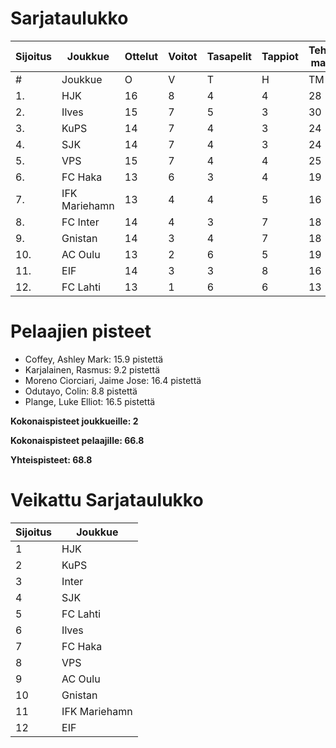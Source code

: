 # Sarjataulukko
| Sijoitus | Joukkue | Ottelut | Voitot | Tasapelit | Tappiot | Tehdyt maalit | Päästetyt maalit | Maaliero | Syötöt |
|----------|---------|---------|--------|-----------|---------|----------------|-------------------|----------|-------|
|# | Joukkue | O | V | T | H | TM | PM | ME | S | L | L% | R | KK | PK | PA | P|
|1. | HJK | 16 | 8 | 4 | 4 | 28 | 18 | 10 | 22 | 200 | 14,00 | 172 | 29 | 1 | 22 | 28|
|2. | Ilves | 15 | 7 | 5 | 3 | 30 | 17 | 13 | 26 | 180 | 16,67 | 174 | 39 | 3 | 26 | 26|
|3. | KuPS | 14 | 7 | 4 | 3 | 24 | 15 | 9 | 12 | 155 | 15,48 | 147 | 22 | 1 | 20 | 25|
|4. | SJK | 14 | 7 | 4 | 3 | 24 | 19 | 5 | 18 | 158 | 15,19 | 179 | 34 | 0 | 25 | 25|
|5. | VPS | 15 | 7 | 4 | 4 | 25 | 21 | 4 | 15 | 176 | 14,20 | 179 | 27 | 1 | 28 | 25|
|6. | FC Haka | 13 | 6 | 3 | 4 | 19 | 18 | 1 | 16 | 105 | 18,10 | 162 | 36 | 1 | 24 | 21|
|7. | IFK Mariehamn | 13 | 4 | 4 | 5 | 16 | 18 | -2 | 8 | 101 | 15,84 | 146 | 34 | 2 | 17 | 16|
|8. | FC Inter | 14 | 4 | 3 | 7 | 18 | 24 | -6 | 13 | 135 | 13,33 | 142 | 38 | 2 | 20 | 15|
|9. | Gnistan | 14 | 3 | 4 | 7 | 18 | 26 | -8 | 13 | 124 | 14,52 | 156 | 45 | 1 | 18 | 13|
|10. | AC Oulu | 13 | 2 | 6 | 5 | 19 | 24 | -5 | 13 | 117 | 16,24 | 181 | 40 | 2 | 17 | 12|
|11. | EIF | 14 | 3 | 3 | 8 | 16 | 25 | -9 | 9 | 104 | 15,38 | 149 | 46 | 4 | 18 | 12|
|12. | FC Lahti | 13 | 1 | 6 | 6 | 13 | 25 | -12 | 10 | 107 | 12,15 | 136 | 29 | 1 | 22 | 9|

# Pelaajien pisteet
* Coffey, Ashley Mark: 15.9 pistettä
* Karjalainen, Rasmus: 9.2 pistettä
* Moreno Ciorciari, Jaime Jose: 16.4 pistettä
* Odutayo, Colin: 8.8 pistettä
* Plange, Luke Elliot: 16.5 pistettä

**Kokonaispisteet joukkueille: 2**

**Kokonaispisteet pelaajille: 66.8**

**Yhteispisteet: 68.8**

# Veikattu Sarjataulukko
| Sijoitus | Joukkue |
|----------|---------|
| 1 | HJK |
| 2 | KuPS |
| 3 | Inter |
| 4 | SJK |
| 5 | FC Lahti |
| 6 | Ilves |
| 7 | FC Haka |
| 8 | VPS |
| 9 | AC Oulu |
| 10 | Gnistan |
| 11 | IFK Mariehamn |
| 12 | EIF |
